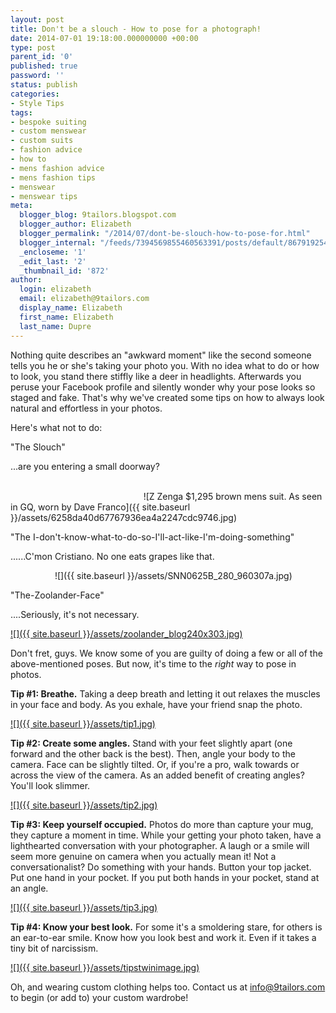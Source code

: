 ```yaml
---
layout: post
title: Don't be a slouch - How to pose for a photograph!
date: 2014-07-01 19:18:00.000000000 +00:00
type: post
parent_id: '0'
published: true
password: ''
status: publish
categories:
- Style Tips
tags:
- bespoke suiting
- custom menswear
- custom suits
- fashion advice
- how to
- mens fashion advice
- mens fashion tips
- menswear
- menswear tips
meta:
  blogger_blog: 9tailors.blogspot.com
  blogger_author: Elizabeth
  blogger_permalink: "/2014/07/dont-be-slouch-how-to-pose-for.html"
  blogger_internal: "/feeds/7394569855460563391/posts/default/8679192547596785268"
  _encloseme: '1'
  _edit_last: '2'
  _thumbnail_id: '872'
author:
  login: elizabeth
  email: elizabeth@9tailors.com
  display_name: Elizabeth
  first_name: Elizabeth
  last_name: Dupre
---
```

Nothing quite describes an "awkward moment" like the second someone tells you he or she's taking your photo you. With no idea what to do or how to look, you stand there stiffly like a deer in headlights. Afterwards you peruse your Facebook profile and silently wonder why your pose looks so staged and fake. That's why we've created some tips on how to always look natural and effortless in your photos.

Here's what not to do:

"The Slouch"

...are you entering a small doorway?

[  
](https://images-blogger-opensocial.googleusercontent.com/gadgets/proxy?url=http%3A%2F%2Fmedia-cache-ec0.pinimg.com%2F736x%2F17%2Fc5%2Fc1%2F17c5c139875fe6bdd7665eebee0ac010.jpg&container=blogger&gadget=a&rewriteMime=image%2F*)                                                      ![Z Zenga $1,295 brown mens suit. As seen in GQ, worn by Dave Franco]({{ site.baseurl }}/assets/6258da40d67767936ea4a2247cdc9746.jpg)

"The I-don't-know-what-to-do-so-I'll-act-like-I'm-doing-something"

......C'mon Cristiano. No one eats grapes like that.

                  ![]({{ site.baseurl }}/assets/SNN0625B_280_960307a.jpg)

"The-Zoolander-Face"

....Seriously, it's not necessary.

[![]({{ site.baseurl }}/assets/zoolander_blog240x303.jpg)](http://www.sfgate.com/blogs/images/sfgate/parenting/2006/08/01/zoolander_blog240x303.jpg)

Don't fret, guys. We know some of you are guilty of doing a few or all of the above-mentioned poses. But now, it's time to the _right_ way to pose in photos.

**Tip #1: Breathe.** Taking a deep breath and letting it out relaxes the muscles in your face and body. As you exhale, have your friend snap the photo.

[![]({{ site.baseurl }}/assets/tip1.jpg)](http://3.bp.blogspot.com/-MOJYvgWqeK8/U63vlXQ3vcI/AAAAAAAAYak/baEYOJTSb8Y/s1600/tip1.jpg)

**Tip #2: Create some angles.** Stand with your feet slightly apart (one forward and the other back is the best). Then, angle your body to the camera. Face can be slightly tilted. Or, if you're a pro, walk towards or across the view of the camera. As an added benefit of creating angles? You'll look slimmer. 

[![]({{ site.baseurl }}/assets/tip2.jpg)](http://3.bp.blogspot.com/-AFnzymnF8Qk/U63wH2eOY3I/AAAAAAAAYas/c9Y66j4t3Rk/s1600/tip2.jpg)

**Tip #3: Keep yourself occupied.** Photos do more than capture your mug, they capture a moment in time. While your getting your photo taken, have a lighthearted conversation with your photographer. A laugh or a smile will seem more genuine on camera when you actually mean it! Not a conversationalist? Do something with your hands. Button your top jacket. Put one hand in your pocket. If you put both hands in your pocket, stand at an angle.

[![]({{ site.baseurl }}/assets/tip3.jpg)](http://1.bp.blogspot.com/-HNS2aMq87V0/U630uZtILxI/AAAAAAAAYbA/HLyfcrEyC34/s1600/tip3.jpg)

**Tip #4: Know your best look.** For some it's a smoldering stare, for others is an ear-to-ear smile. Know how you look best and work it. Even if it takes a tiny bit of narcissism.

[![]({{ site.baseurl }}/assets/tipstwinimage.jpg)](http://1.bp.blogspot.com/-p_gNh-wy8_o/U7G6jX2FoYI/AAAAAAAAAiY/sJrjzRbx9yc/s1600/tipstwinimage.jpg)

Oh, and wearing custom clothing helps too. Contact us at [info@9tailors.com](http://www.9tailors.com/) to begin (or add to) your custom wardrobe!
